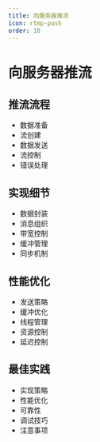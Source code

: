 ```yaml
---
title: 向服务器推流
icon: rtmp-push
order: 10
---
```


# 向服务器推流

## 推流流程
- 数据准备
- 流创建
- 数据发送
- 流控制
- 错误处理

## 实现细节
- 数据封装
- 消息组织
- 带宽控制
- 缓冲管理
- 同步机制

## 性能优化
- 发送策略
- 缓冲优化
- 线程管理
- 资源控制
- 延迟控制

## 最佳实践
- 实现策略
- 性能优化
- 可靠性
- 调试技巧
- 注意事项
